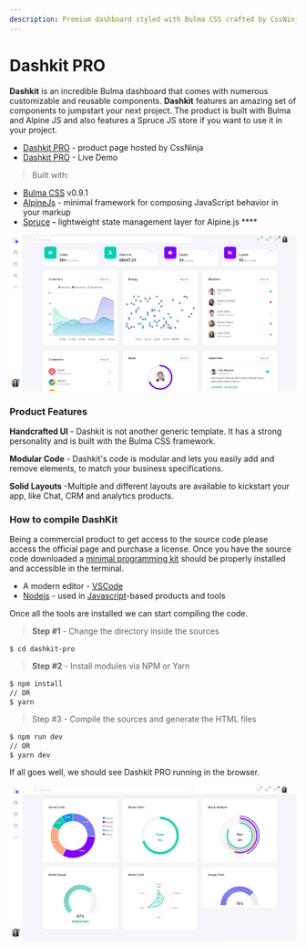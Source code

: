 ```yaml
---
description: Premium dashboard styled with Bulma CSS crafted by CssNinja agency.
---
```


# Dashkit PRO

**Dashkit** is an incredible Bulma dashboard that comes with numerous customizable and reusable components. **Dashkit** features an amazing set of components to jumpstart your next project. The product is built with Bulma and Alpine JS and also features a Spruce JS store if you want to use it in your project.

* [Dashkit PRO](https://cssninja.io/product/dashkit) - product page hosted by CssNinja
* [Dashkit PRO](https://dashkit.cssninja.io/) - Live Demo

> Built with:

* [Bulma CSS](https://bulma.io/) v0.9.1
* [AlpineJs](https://github.com/alpinejs/alpine) - minimal framework for composing JavaScript behavior in your markup
* [Spruce](https://github.com/ryangjchandler/spruce) **-** lightweight state management layer for Alpine.js ****&#x20;

![Dashkit - Premium Bulma Dashboard.](../../.gitbook/assets/dashkit-bulma-css.jpg)

### Product Features

**Handcrafted UI** - Dashkit is not another generic template. It has a strong personality and is built with the Bulma CSS framework.

**Modular Code** - Dashkit's code is modular and lets you easily add and remove elements, to match your business specifications.

**Solid Layouts** -Multiple and different layouts are available to kickstart your app, like Chat, CRM and analytics products.   &#x20;

### How to compile DashKit

Being a commercial product to get access to the source code please access the official page and purchase a license. Once you have the source code downloaded a [minimal programming kit](../tutorials/minimal-programming-kit.md) should be properly installed and accessible in the terminal. &#x20;

* A modern editor - [VSCode](https://code.visualstudio.com/)
* [Nodejs](https://nodejs.org/en/) - used in [Javascript](https://developer.mozilla.org/en-US/docs/Web/JavaScript)-based products and tools

Once all the tools are installed we can start compiling the code.&#x20;

> **Step #1** - Change the directory inside the sources

```
$ cd dashkit-pro
```

> **Step #2** - Install modules via NPM or Yarn

```
$ npm install
// OR
$ yarn
```

> Step #3 - Compile the sources and generate the HTML files

```
$ npm run dev
// OR 
$ yarn dev
```

&#x20;If all goes well, we should see Dashkit PRO running in the browser.

![Dashkit - Bulma Dashboard Charts.](../../.gitbook/assets/dashkit-bulma-css-charts.jpg)

